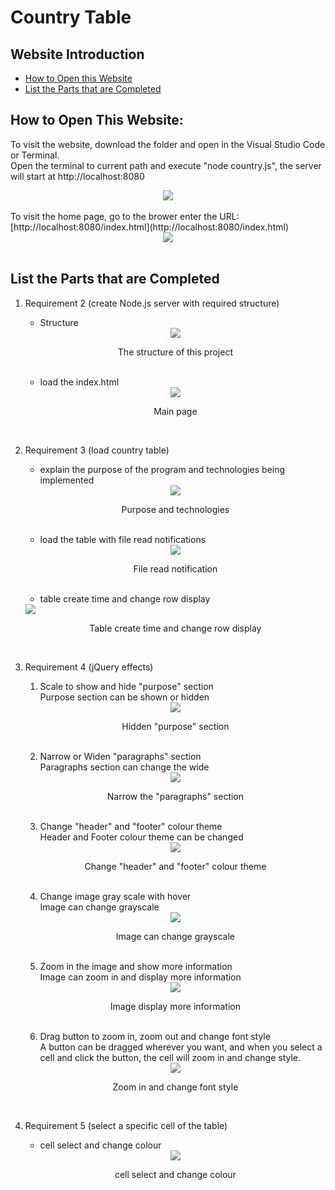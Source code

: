 # Country Table

## Website Introduction
- [How to Open this Website](#how-to-open-this-website)
- [List the Parts that are Completed](#list-the-parts-that-are-completed)

## How to Open This Website:
To visit the website, download the folder and open in the Visual Studio Code or Terminal.
<br>
Open the terminal to current path and execute "node country.js", the server will start at http://localhost:8080
<div align=center><img src="documentation/images/1-1.png"></div>
<br>
To visit the home page, go to the brower enter the URL: [http://localhost:8080/index.html](http://localhost:8080/index.html)
<div align=center><img src="documentation/images/1-2.png"></div><br>

## List the Parts that are Completed
1. Requirement 2 (create Node.js server with required structure)
    - Structure<br>
    <div align=center><img src="documentation/images/2-1.png"></div>
    <p align=center>The structure of this project</p><br>

    - load the index.html<br>
    <div align=center><img src="documentation/images/2-2.png"></div>
    <p align=center>Main page</p><br>

2. Requirement 3 (load country table)
    - explain the purpose of the program and technologies being implemented<br>
    <div align=center><img src="documentation/images/3-1.png"></div>
    <p align=center>Purpose and technologies</p><br>

    - load the table with file read notifications<br>
    <div align=center><img src="documentation/images/3-2.png"></div>
    <p align=center>File read notification</p><br>

    - table create time and change row display<br>
    <div align=center"><img src="documentation/images/3-3.png"></div>
    <p align=center>Table create time and change row display</p><br>

3. Requirement 4 (jQuery effects)
    1. Scale to show and hide "purpose" section
        <br>Purpose section can be shown or hidden
    <div align=center><img src="documentation/images/4-1.png"></div>
    <p align=center>Hidden "purpose" section</p><br>

    2. Narrow or Widen "paragraphs" section
        <br>Paragraphs section can change the wide
    <div align=center><img src="documentation/images/4-2.png"></div>
    <p align=center>Narrow the "paragraphs" section</p><br>

    3. Change "header" and "footer" colour theme
        <br>Header and Footer colour theme can be changed
    <div align=center><img src="documentation/images/4-3.png"></div>
    <p align=center>Change "header" and "footer" colour theme</p><br>

    4. Change image gray scale with hover
        <br>Image can change grayscale
    <div align=center><img src="documentation/images/4-4.png"></div>
    <p align=center>Image can change grayscale</p><br>
    
    5. Zoom in the image and show more information
        <br>Image can zoom in and display more information
    <div align=center><img src="documentation/images/4-5.png"></div>
    <p align=center>Image display more information</p><br>

    6. Drag button to zoom in, zoom out and change font style
        <br>A button can be dragged wherever you want, and when you select a cell and click the button, the cell will zoom in and change style.
    <div align=center><img src="documentation/images/4-6.png"></div>
    <p align=center>Zoom in and change font style</p><br>


4. Requirement 5 (select a specific cell of the table)
    - cell select and change colour<br>
    <div align=center><img src="documentation/images/5-1.png"></div>
    <p align=center>cell select and change colour</p><br>
